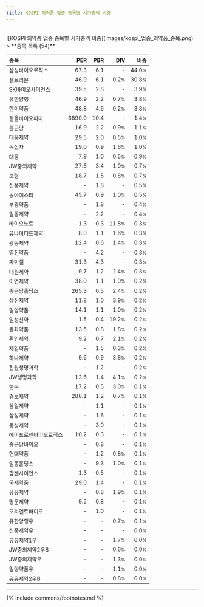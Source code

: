 ```yaml
---
title: KOSPI 의약품 업종 종목별 시가총액 비중
---
```

<br>
![KOSPI 의약품 업종 종목별 시가총액 비중](images/kospi_업종_의약품_종목.png)
<br>
> **종목 목록 (54)**<a id="list"></a>

| **종목** | **PER** | **PBR** | **DIV** | **비중** |
| :------- | ------: | ------: | ------: | -------: |
| 삼성바이오로직스 | 67.3<small></small> | 6.1<small></small> | - | 44.0<small>%</small> |
| 셀트리온 | 46.9<small></small> | 6.1<small></small> | 0.2<small>%</small> | 30.8<small>%</small> |
| SK바이오사이언스 | 39.5<small></small> | 2.8<small></small> | - | 3.9<small>%</small> |
| 유한양행 | 46.9<small></small> | 2.2<small></small> | 0.7<small>%</small> | 3.8<small>%</small> |
| 한미약품 | 48.8<small></small> | 4.6<small></small> | 0.2<small>%</small> | 3.3<small>%</small> |
| 한올바이오파마 | 6890.0<small></small> | 10.4<small></small> | - | 1.4<small>%</small> |
| 종근당 | 16.9<small></small> | 2.2<small></small> | 0.9<small>%</small> | 1.1<small>%</small> |
| 대웅제약 | 29.5<small></small> | 2.0<small></small> | 0.5<small>%</small> | 1.0<small>%</small> |
| 녹십자 | 19.0<small></small> | 0.9<small></small> | 1.6<small>%</small> | 1.0<small>%</small> |
| 대웅 | 7.9<small></small> | 1.0<small></small> | 0.5<small>%</small> | 0.9<small>%</small> |
| JW중외제약 | 27.6<small></small> | 3.4<small></small> | 1.0<small>%</small> | 0.7<small>%</small> |
| 보령 | 18.7<small></small> | 1.5<small></small> | 0.8<small>%</small> | 0.7<small>%</small> |
| 신풍제약 | - | 1.8<small></small> | - | 0.5<small>%</small> |
| 동아에스티 | 45.7<small></small> | 0.9<small></small> | 1.0<small>%</small> | 0.5<small>%</small> |
| 부광약품 | - | 1.8<small></small> | - | 0.4<small>%</small> |
| 일동제약 | - | 2.2<small></small> | - | 0.4<small>%</small> |
| 바이오노트 | 1.3<small></small> | 0.3<small></small> | 11.8<small>%</small> | 0.3<small>%</small> |
| 유나이티드제약 | 8.0<small></small> | 1.1<small></small> | 1.6<small>%</small> | 0.3<small>%</small> |
| 광동제약 | 12.4<small></small> | 0.6<small></small> | 1.4<small>%</small> | 0.3<small>%</small> |
| 영진약품 | - | 4.2<small></small> | - | 0.3<small>%</small> |
| 파미셀 | 31.3<small></small> | 4.3<small></small> | - | 0.3<small>%</small> |
| 대원제약 | 9.7<small></small> | 1.2<small></small> | 2.4<small>%</small> | 0.3<small>%</small> |
| 이연제약 | 38.0<small></small> | 1.1<small></small> | 1.0<small>%</small> | 0.2<small>%</small> |
| 종근당홀딩스 | 265.3<small></small> | 0.5<small></small> | 2.4<small>%</small> | 0.2<small>%</small> |
| 삼진제약 | 11.8<small></small> | 1.0<small></small> | 3.9<small>%</small> | 0.2<small>%</small> |
| 일양약품 | 14.1<small></small> | 1.1<small></small> | 1.0<small>%</small> | 0.2<small>%</small> |
| 일성신약 | 1.5<small></small> | 0.4<small></small> | 19.2<small>%</small> | 0.2<small>%</small> |
| 동화약품 | 13.5<small></small> | 0.8<small></small> | 1.8<small>%</small> | 0.2<small>%</small> |
| 환인제약 | 9.2<small></small> | 0.7<small></small> | 2.1<small>%</small> | 0.2<small>%</small> |
| 제일약품 | - | 1.5<small></small> | 0.3<small>%</small> | 0.2<small>%</small> |
| 하나제약 | 9.6<small></small> | 0.9<small></small> | 3.8<small>%</small> | 0.2<small>%</small> |
| 진원생명과학 | - | 1.2<small></small> | - | 0.2<small>%</small> |
| JW생명과학 | 12.6<small></small> | 1.4<small></small> | 4.1<small>%</small> | 0.2<small>%</small> |
| 한독 | 17.2<small></small> | 0.5<small></small> | 3.0<small>%</small> | 0.1<small>%</small> |
| 경보제약 | 288.1<small></small> | 1.2<small></small> | 0.7<small>%</small> | 0.1<small>%</small> |
| 삼일제약 | - | 1.1<small></small> | - | 0.1<small>%</small> |
| 삼성제약 | - | 1.6<small></small> | - | 0.1<small>%</small> |
| 동성제약 | - | 3.0<small></small> | - | 0.1<small>%</small> |
| 에이프로젠바이오로직스 | 10.2<small></small> | 0.3<small></small> | - | 0.1<small>%</small> |
| 종근당바이오 | - | 0.8<small></small> | - | 0.1<small>%</small> |
| 현대약품 | - | 1.2<small></small> | 0.8<small>%</small> | 0.1<small>%</small> |
| 일동홀딩스 | - | 9.3<small></small> | 1.0<small>%</small> | 0.1<small>%</small> |
| 팜젠사이언스 | 1.3<small></small> | 0.5<small></small> | - | 0.1<small>%</small> |
| 국제약품 | 29.0<small></small> | 1.4<small></small> | - | 0.1<small>%</small> |
| 유유제약 | - | 0.8<small></small> | 1.9<small>%</small> | 0.1<small>%</small> |
| 명문제약 | 9.5<small></small> | 0.8<small></small> | - | 0.1<small>%</small> |
| 오리엔트바이오 | - | 1.0<small></small> | - | 0.1<small>%</small> |
| 유한양행우 | - | - | 0.7<small>%</small> | 0.1<small>%</small> |
| 신풍제약우 | - | - | - | 0.0<small>%</small> |
| 유유제약1우 | - | - | 1.7<small>%</small> | 0.0<small>%</small> |
| JW중외제약2우B | - | - | 0.6<small>%</small> | 0.0<small>%</small> |
| JW중외제약우 | - | - | 1.3<small>%</small> | 0.0<small>%</small> |
| 일양약품우 | - | - | 1.1<small>%</small> | 0.0<small>%</small> |
| 유유제약2우B | - | - | 0.8<small>%</small> | 0.0<small>%</small> |

---
{% include commons/footnotes.md %}